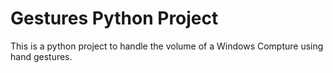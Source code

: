 # Gestures Python Project

This is a python project to handle the volume of a Windows Compture using hand gestures.

